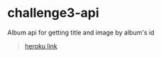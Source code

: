 # challenge3-api
Album api for getting title and image by album's id

> [heroku link](https://challenge3api.herokuapp.com/)
